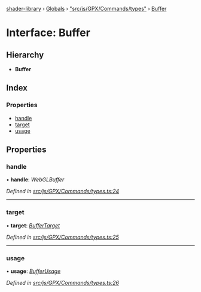 [shader-library](../README.md) › [Globals](../globals.md) › ["src/js/GPX/Commands/types"](../modules/_src_js_gpx_commands_types_.md) › [Buffer](_src_js_gpx_commands_types_.buffer.md)

# Interface: Buffer

## Hierarchy

* **Buffer**

## Index

### Properties

* [handle](_src_js_gpx_commands_types_.buffer.md#handle)
* [target](_src_js_gpx_commands_types_.buffer.md#target)
* [usage](_src_js_gpx_commands_types_.buffer.md#usage)

## Properties

###  handle

• **handle**: *WebGLBuffer*

*Defined in [src/js/GPX/Commands/types.ts:24](https://github.com/devjeetr/shader-lib-2/blob/83bd8e1/src/js/GPX/Commands/types.ts#L24)*

___

###  target

• **target**: *[BufferTarget](../modules/_src_js_gpx_commands_types_.md#buffertarget)*

*Defined in [src/js/GPX/Commands/types.ts:25](https://github.com/devjeetr/shader-lib-2/blob/83bd8e1/src/js/GPX/Commands/types.ts#L25)*

___

###  usage

• **usage**: *[BufferUsage](../modules/_src_js_gpx_commands_types_.md#bufferusage)*

*Defined in [src/js/GPX/Commands/types.ts:26](https://github.com/devjeetr/shader-lib-2/blob/83bd8e1/src/js/GPX/Commands/types.ts#L26)*
